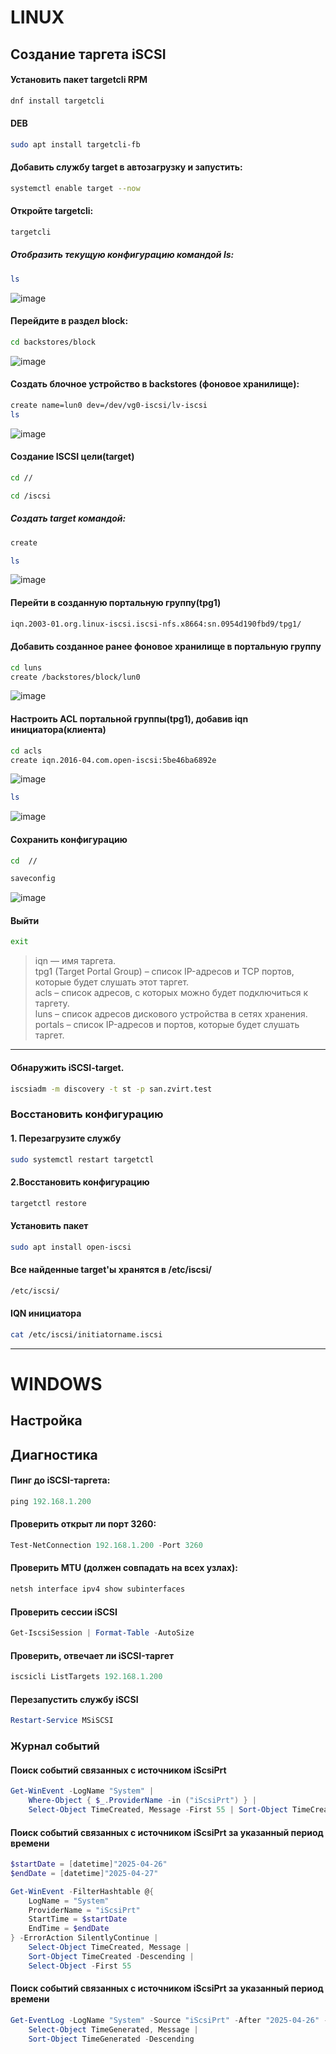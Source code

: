 # LINUX

## Создание таргета iSCSI

#### Установить пакет targetcli RPM
```bash
dnf install targetcli
```
#### DEB
```bash
sudo apt install targetcli-fb
```

#### Добавить службу target в автозагрузку и запустить:
```bash
systemctl enable target --now
```

#### Откройте targetcli:
```bash
targetcli
```

##### Отобразить текущую конфигурацию командой ls: 
```bash
ls
```
![image](https://github.com/user-attachments/assets/1a394873-432a-4eae-a442-3a6715d6b721)


#### Перейдите в раздел block:
```bash
cd backstores/block
```
![image](https://github.com/user-attachments/assets/09933fba-ca70-4bb0-aadf-a859be599cf7)


#### Создать блочное устройство в backstores (фоновое хранилище):
```bash
create name=lun0 dev=/dev/vg0-iscsi/lv-iscsi
ls
```
![image](https://github.com/user-attachments/assets/e55326d5-ec67-4f88-ad90-5d124719efb4)


#### Создание ISCSI цели(target)
```bash
cd //
```
```bash
cd /iscsi
```
##### Создать target командой:
```bash
create
```
```bash
ls
```
![image](https://github.com/user-attachments/assets/c295dd86-2a9a-4629-87b7-27b6de29de38)


#### Перейти в созданную портальную группу(tpg1)
```bash
iqn.2003-01.org.linux-iscsi.iscsi-nfs.x8664:sn.0954d190fbd9/tpg1/
```

#### Добавить созданное ранее фоновое хранилище в портальную группу
```bash
cd luns
create /backstores/block/lun0
```
![image](https://github.com/user-attachments/assets/dff2e610-31ef-4ca7-aef1-aa90f413387f)

#### Настроить ACL портальной группы(tpg1), добавив iqn инициатора(клиента)
```bash
cd acls
create iqn.2016-04.com.open-iscsi:5be46ba6892e
```
![image](https://github.com/user-attachments/assets/0fe5f5c6-a7a4-4641-9ccf-3cf3dd04632d)
```bash
ls
```
![image](https://github.com/user-attachments/assets/2a14d41b-4b56-4e0e-bad6-f3f5776809d6)


#### Сохранить конфигурацию
```bash
cd  //
```
```bash
saveconfig 
```
![image](https://github.com/user-attachments/assets/22f8f1ca-09e6-4eaf-9bc4-d47ab8cd8ebe)


#### Выйти
```bash
exit 
```

> iqn — имя таргета.  
> tpg1 (Target Portal Group) – список IP-адресов и TCP портов, которые будет слушать этот таргет.  
> acls – список адресов, с которых можно будет подключиться к таргету.  
> luns – список адресов дискового устройства в сетях хранения.  
> portals – список IP-адресов и портов, которые будет слушать таргет.  


----

#### Обнаружить iSCSI-target.
```bash
iscsiadm -m discovery -t st -p san.zvirt.test
```

### Восстановить конфигурацию
#### 1. Перезагрузите службу
```bash
sudo systemctl restart targetctl
```

#### 2.Восстановить конфигурацию
```bash
targetctl restore
```


#### Установить пакет
```bash
sudo apt install open-iscsi
```

#### Все найденные target'ы хранятся в /etc/iscsi/
```bash
/etc/iscsi/
```

#### IQN инициатора
```bash
cat /etc/iscsi/initiatorname.iscsi
```


----

# WINDOWS
## Настройка



## Диагностика

#### Пинг до iSCSI-таргета:
```powershell
ping 192.168.1.200
```

#### Проверить открыт ли порт 3260:
```powershell
Test-NetConnection 192.168.1.200 -Port 3260
```

#### Проверить MTU (должен совпадать на всех узлах):
```powershell
netsh interface ipv4 show subinterfaces
```

#### Проверить сессии iSCSI
```powershell
Get-IscsiSession | Format-Table -AutoSize
```

#### Проверить, отвечает ли iSCSI-таргет
```powershell
iscsicli ListTargets 192.168.1.200
```

#### Перезапустить службу iSCSI
```powershell
Restart-Service MSiSCSI
```

### Журнал событий

#### Поиск событий связанных с источником iScsiPrt
```powershell
Get-WinEvent -LogName "System" | 
    Where-Object { $_.ProviderName -in ("iScsiPrt") } | 
    Select-Object TimeCreated, Message -First 55 | Sort-Object TimeCreated -Descending
```

#### Поиск событий связанных с источником iScsiPrt за указанный период времени
```powershell
$startDate = [datetime]"2025-04-26"
$endDate = [datetime]"2025-04-27"

Get-WinEvent -FilterHashtable @{
    LogName = "System"
    ProviderName = "iScsiPrt"
    StartTime = $startDate
    EndTime = $endDate
} -ErrorAction SilentlyContinue | 
    Select-Object TimeCreated, Message | 
    Sort-Object TimeCreated -Descending | 
    Select-Object -First 55
```

#### Поиск событий связанных с источником iScsiPrt за указанный период времени
```powershell
Get-EventLog -LogName "System" -Source "iScsiPrt" -After "2025-04-26" -Before "2025-04-27" | 
    Select-Object TimeGenerated, Message | 
    Sort-Object TimeGenerated -Descending
```
